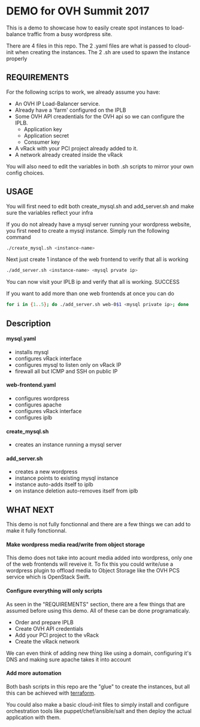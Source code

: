 # DEMO for OVH Summit 2017

This is a demo to showcase how to easily create spot instances to load-balance traffic from a busy wordpress site.

There are 4 files in this repo. The 2 .yaml files are what is passed to cloud-init when creating the instances. The 2 .sh are used to spawn the instance properly


## REQUIREMENTS

For the following scrips to work, we already assume you have:

 - An OVH IP Load-Balancer service.
 - Already have a 'farm' configured on the IPLB
 - Some OVH API creadentials for the OVH api so we can configure the IPLB.
   - Application key
   - Application secret
   - Consumer key
 - A vRack with your PCI project already added to it.
 - A network already created inside the vRack
 

You will also need to edit the variables in  both .sh scripts to mirror your own config choices.

## USAGE

You will first need to edit both create_mysql.sh and add_server.sh and make sure the variables reflect your infra

If you do not already have a mysql server running your wordpress website, you first need to create a mysql instance. Simply run the following command

```bash
./create_mysql.sh <instance-name>

```

Next just create 1 instance of the web frontend to verify that all is working

```bash
./add_server.sh <instance-name> <mysql prvate ip>
```

You can now visit your IPLB ip and verify that all is working. SUCCESS

If you want to add more than one web frontends at once you can do

```bash
for i in {1..5}; do ./add_server.sh web-0$1 <mysql private ip>; done
```

## Description

#### mysql.yaml

 - installs mysql
 - configures vRack interface
 - configures mysql to listen only on vRack IP
 - firewall all but ICMP and SSH on public IP

#### web-frontend.yaml

 - configures wordpress 
 - configures apache 
 - configures vRack interface
 - configures iplb

#### create_mysql.sh

 - creates an instance running a mysql server

#### add_server.sh

 - creates a new wordpress 
 - instance points to existing mysql instance
 - instance auto-adds itself to iplb
 - on instance deletion auto-removes itself from iplb


## WHAT NEXT

This demo is not fully fonctionnal and there are a few things we can add to make it fully fonctionnal.

#### Make wordpress media read/write from object storage

This demo does not take into acount media added into wordpress, only one of the web frontends will reveive it. To fix this you could write/use a wordpress plugin to offload media to Object Storage like the OVH PCS service which is OpenStack Swift.

#### Configure everything will only scripts

As seen in the "REQUIREMENTS" section, there are a few things that are assumed before using this demo. All of these can be done programaticaly.

- Order and prepare IPLB
- Create OVH API credentials
- Add your PCI project to the vRack
- Create the vRack network

We can even think of adding new thing like using a domain, configuring it's DNS and making sure apache takes it into account

#### Add more automation

Both bash scripts in this repo are the "glue" to create the instances, but all this can be achieved with [terraform](https://www.terraform.io).

You could also make a basic cloud-init files to simply install and configure orchestration tools like puppet/chef/ansible/salt and then deploy the actual application with them.

